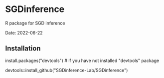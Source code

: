 # SGDinference
R package for SGD inference

Date: 2022-06-22


## Installation
install.packages("devtools") # if you have not installed "devtools" package

devtools::install_github("SGDinference-Lab/SGDinference")
